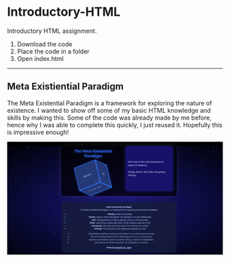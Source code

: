 # Introductory-HTML
Introductory HTML assignment.

1. Download the code
2. Place the code in a folder
3. Open index.html

---

## Meta Existiential Paradigm

The Meta Existential Paradigm is a framework for exploring the nature of existence.
I wanted to show off some of my basic HTML knowledge and skills by making this. 
Some of the code was already made by me before, hence why I was able to complete this quickly, I just reused it.
Hopefully this is impressive enough!

<img src="https://github.com/damiannai/Introductory-HTML/blob/main/Resources/Screenshot.png"/> 